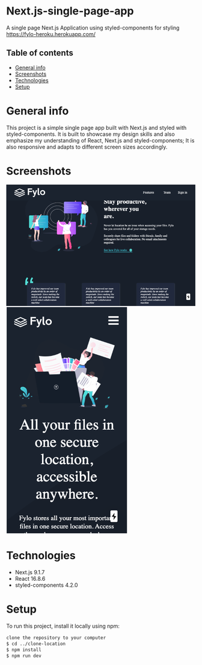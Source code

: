 # Next.js-single-page-app
A single page Next.js Application using styled-components for styling
https://fylo-heroku.herokuapp.com/

## Table of contents
* [General info](#general-info)
* [Screenshots](#screenshots)
* [Technologies](#technologies)
* [Setup](#setup)

# General info
This project is a simple single page app built with Next.js and styled with styled-components. It is built to showcase my design skills and also emphasize my understanding of React, Next.js and styled-components; It is also responsive and adapts to different screen sizes accordingly.

# Screenshots
![Desktop screenshot](./static/images/Screenshot-desktop.png)
![Mobile screenshot](./static/images/Screenshot-mobile.png)

# Technologies
* Next.js 9.1.7
* React 16.8.6
* styled-components 4.2.0

# Setup
To run this project, install it locally using npm:

```
clone the repository to your computer
$ cd ../clone-location
$ npm install
$ npm run dev
